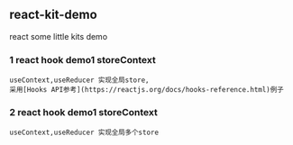 ## react-kit-demo
react some little kits demo
### 1 react hook demo1 storeContext
    useContext,useReducer 实现全局store, 
    采用[Hooks API参考](https://reactjs.org/docs/hooks-reference.html)例子    
### 2 react hook demo1 storeContext
    useContext,useReducer 实现全局多个store